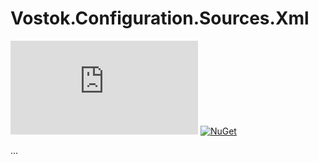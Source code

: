 # Vostok.Configuration.Sources.Xml

[![Build status](https://ci.appveyor.com/api/projects/status/github/vostok/configuration.sources.xml?svg=true&branch=master)](https://ci.appveyor.com/project/vostok/configuration.sources.xml/branch/master)
[![NuGet](https://img.shields.io/nuget/v/Vostok.Configuration.Sources.Xml.svg)](https://www.nuget.org/packages/Vostok.Configuration.Sources.Xml)

...
